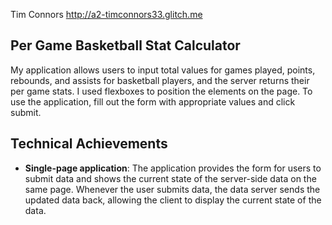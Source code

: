Tim Connors http://a2-timconnors33.glitch.me

## Per Game Basketball Stat Calculator
My application allows users to input total values for games played, points, rebounds, and assists for basketball players, and the server returns their per game stats. I used flexboxes to position the elements on the page. To use the application, fill out the form with appropriate values and click submit.

## Technical Achievements
- **Single-page application**: The application provides the form for users to submit data and shows the current state of the server-side data on the same page. Whenever the user submits data, the data server sends the updated data back, allowing the client to display the current state of the data.
